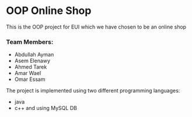# OOP Online Shop
This is the OOP project for EUI which we have chosen to be an online shop

### Team Members:
* Abdullah Ayman
* Asem Elenawy
* Ahmed Tarek
* Amar Wael
* Omar Essam

The project is implemented using two different programming languages:
* java
* c++
and using MySQL DB
